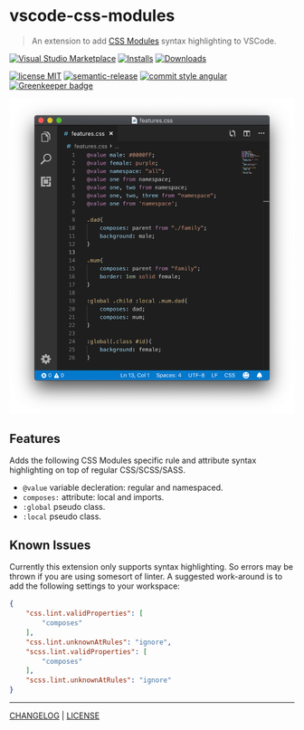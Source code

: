 # vscode-css-modules

> An extension to add [CSS Modules](https://github.com/css-modules/css-modules) syntax highlighting to VSCode.

[![Visual Studio Marketplace][vscode-badge]][vscode-link]
[![Installs][installs-badge]][installs-link]
[![Downloads][downloads-badge]][downloads-link]

[![license MIT][license-badge]][license-link]
[![semantic-release][semantic-release-badge]][semantic-release-link]
[![commit style angular][commit-style-badge]][commit-style-link]
[![Greenkeeper badge][dependabot-badge]][dependabot-link]

![VSCode Window showing the plugin in action](./highlighting.png)

## Features
Adds the following CSS Modules specific rule and attribute syntax highlighting on top of regular CSS/SCSS/SASS.
* `@value` variable decleration: regular and namespaced.
* `composes:` attribute: local and imports.
* `:global` pseudo class.
* `:local` pseudo class.

## Known Issues
Currently this extension only supports syntax highlighting. So errors may be thrown if you are using somesort of linter.
A suggested work-around is to add the following settings to your workspace:
```json
{
    "css.lint.validProperties": [
        "composes"
    ],
    "css.lint.unknownAtRules": "ignore",
    "scss.lint.validProperties": [
        "composes"
    ],
    "scss.lint.unknownAtRules": "ignore"
}
```

---
[CHANGELOG](./CHANGELOG.md) | [LICENSE][license-link]


[vscode-badge]: https://flat.badgen.net/vs-marketplace/v/andrewleedham.vscode-css-modules
[vscode-link]: https://marketplace.visualstudio.com/items?itemName=andrewleedham.vscode-css-modules

[installs-badge]: https://flat.badgen.net/vs-marketplace/i/andrewleedham.vscode-css-modules
[installs-link]: https://marketplace.visualstudio.com/items?itemName=andrewleedham.vscode-css-modules

[downloads-badge]: https://flat.badgen.net/vs-marketplace/d/andrewleedham.vscode-css-modules
[downloads-link]: https://marketplace.visualstudio.com/items?itemName=andrewleedham.vscode-css-modules

[license-badge]: https://flat.badgen.net/badge/license/MIT
[license-link]: ./LICENSE

[semantic-release-badge]: https://flat.badgen.net/badge/%20%20%F0%9F%93%A6%F0%9F%9A%80/semantic%20release/e10079
[semantic-release-link]: https://github.com/semantic-release/semantic-release

[commit-style-badge]: https://flat.badgen.net/badge/commit%20style/angular/purple
[commit-style-link]: https://github.com/angular/angular.js/blob/master/DEVELOPERS.md#-git-commit-guidelines

[dependabot-badge]: https://flat.badgen.net/dependabot/AndrewLeedham/vscode-css-modules?icon=dependabot
[dependabot-link]: https://dependabot.com
